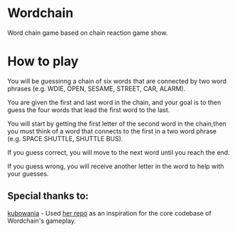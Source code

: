 # Wordchain

Word chain game based on chain reaction game show.

# How to play

You will be guessinng a chain of six words that are connected by two word phrases (e.g. WDIE, OPEN, SESAME, STREET, CAR, ALARM).

You are given the first and last word in the chain, and your goal is to then guess the four words that lead the first word to the last.

You will start by getting the first letter of the second word in the chain,then you must think of a word that connects to the first in a two word phrase (e.g. SPACE SHUTTLE, SHUTTLE BUS).

If you guess correct, you will move to the next word until you reach the end.

If you guess wrong, you will receive another letter in the word to help with your guesses.

## Special thanks to:

[kubowania](https://github.com/kubowania) - Used [her repo](https://github.com/kubowania/wordle-javascript) as an inspiration for the core codebase of Wordchain's gameplay.
